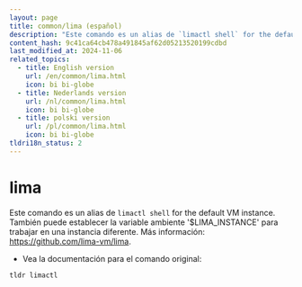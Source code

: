 ```yaml
---
layout: page
title: common/lima (español)
description: "Este comando es un alias de `limactl shell` for the default VM instance."
content_hash: 9c41ca64cb478a491845af62d05213520199cdbd
last_modified_at: 2024-11-06
related_topics:
  - title: English version
    url: /en/common/lima.html
    icon: bi bi-globe
  - title: Nederlands version
    url: /nl/common/lima.html
    icon: bi bi-globe
  - title: polski version
    url: /pl/common/lima.html
    icon: bi bi-globe
tldri18n_status: 2
---
```

# lima

Este comando es un alias de `limactl shell` for the default VM instance.
También puede establecer la variable ambiente '$LIMA_INSTANCE' para trabajar en una instancia diferente.
Más información: <https://github.com/lima-vm/lima>.

- Vea la documentación para el comando original:

`tldr limactl`
